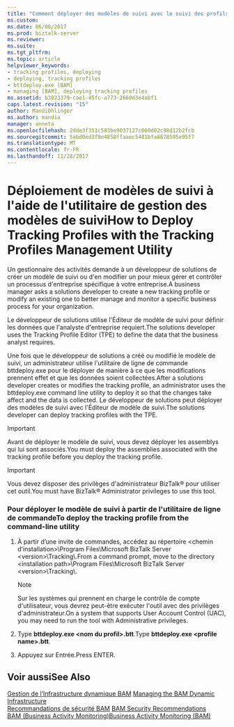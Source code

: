 ```yaml
---
title: "Comment déployer des modèles de suivi avec le suivi des profils d’utilitaire de gestion | Documents Microsoft"
ms.custom: 
ms.date: 06/08/2017
ms.prod: biztalk-server
ms.reviewer: 
ms.suite: 
ms.tgt_pltfrm: 
ms.topic: article
helpviewer_keywords:
- tracking profiles, deploying
- deploying, tracking profiles
- bttdeploy.exe [BAM]
- managing [BAM], deploying tracking profiles
ms.assetid: b3023379-cae1-45fc-a773-2660d3e4abf1
caps.latest.revision: "15"
author: MandiOhlinger
ms.author: mandia
manager: anneta
ms.openlocfilehash: 2dde3f351c583be9037127c060d02c98d12b2fcb
ms.sourcegitcommit: 5abd0ed3f9e4858ffaaec5481bfa8878595e95f7
ms.translationtype: MT
ms.contentlocale: fr-FR
ms.lasthandoff: 11/28/2017
---
```

# <a name="how-to-deploy-tracking-profiles-with-the-tracking-profiles-management-utility"></a><span data-ttu-id="6e2ea-102">Déploiement de modèles de suivi à l'aide de l'utilitaire de gestion des modèles de suivi</span><span class="sxs-lookup"><span data-stu-id="6e2ea-102">How to Deploy Tracking Profiles with the Tracking Profiles Management Utility</span></span>
<span data-ttu-id="6e2ea-103">Un gestionnaire des activités demande à un développeur de solutions de créer un modèle de suivi ou d'en modifier un pour mieux gérer et contrôler un processus d'entreprise spécifique à votre entreprise.</span><span class="sxs-lookup"><span data-stu-id="6e2ea-103">A business manager asks a solutions developer to create a new tracking profile or modify an existing one to better manage and monitor a specific business process for your organization.</span></span>  
  
 <span data-ttu-id="6e2ea-104">Le développeur de solutions utilise l'Éditeur de modèle de suivi pour définir les données que l'analyste d'entreprise requiert.</span><span class="sxs-lookup"><span data-stu-id="6e2ea-104">The solutions developer uses the Tracking Profile Editor (TPE) to define the data that the business analyst requires.</span></span>  
  
 <span data-ttu-id="6e2ea-105">Une fois que le développeur de solutions a créé ou modifié le modèle de suivi, un administrateur utilise l'utilitaire de ligne de commande bttdeploy.exe pour le déployer de manière à ce que les modifications prennent effet et que les données soient collectées.</span><span class="sxs-lookup"><span data-stu-id="6e2ea-105">After a solutions developer creates or modifies the tracking profile, an administrator uses the bttdeploy.exe command line utility to deploy it so that the changes take affect and the data is collected.</span></span> <span data-ttu-id="6e2ea-106">Le développeur de solutions peut déployer des modèles de suivi avec l'Éditeur de modèle de suivi.</span><span class="sxs-lookup"><span data-stu-id="6e2ea-106">The solutions developer can deploy tracking profiles with the TPE.</span></span>  
  
> [!IMPORTANT]
>  <span data-ttu-id="6e2ea-107">Avant de déployer le modèle de suivi, vous devez déployer les assemblys qui lui sont associés.</span><span class="sxs-lookup"><span data-stu-id="6e2ea-107">You must deploy the assemblies associated with the tracking profile before you deploy the tracking profile.</span></span>  
  
> [!IMPORTANT]
>  <span data-ttu-id="6e2ea-108">Vous devez disposer des privilèges d'administrateur BizTalk® pour utiliser cet outil.</span><span class="sxs-lookup"><span data-stu-id="6e2ea-108">You must have BizTalk® Administrator privileges to use this tool.</span></span>  
  
### <a name="to-deploy-the-tracking-profile-from-the-command-line-utility"></a><span data-ttu-id="6e2ea-109">Pour déployer le modèle de suivi à partir de l'utilitaire de ligne de commande</span><span class="sxs-lookup"><span data-stu-id="6e2ea-109">To deploy the tracking profile from the command-line utility</span></span>  
  
1.  <span data-ttu-id="6e2ea-110">À partir d’une invite de commandes, accédez au répertoire \<chemin d’installation\>\Program Files\Microsoft BizTalk Server \<version\>\Tracking\\.</span><span class="sxs-lookup"><span data-stu-id="6e2ea-110">From a command prompt, move to the directory \<installation path\>\Program Files\Microsoft BizTalk Server \<version\>\Tracking\\.</span></span>  
  
    > [!NOTE]
    >  <span data-ttu-id="6e2ea-111">Sur les systèmes qui prennent en charge le contrôle de compte d'utilisateur, vous devrez peut-être exécuter l'outil avec des privilèges d'administrateur.</span><span class="sxs-lookup"><span data-stu-id="6e2ea-111">On a system that supports User Account Control (UAC), you may need to run the tool with Administrative privileges.</span></span>  
  
2.  <span data-ttu-id="6e2ea-112">Type **bttdeploy.exe \<nom du profil\>.btt**.</span><span class="sxs-lookup"><span data-stu-id="6e2ea-112">Type **bttdeploy.exe \<profile name\>.btt**.</span></span>  
  
3.  <span data-ttu-id="6e2ea-113">Appuyez sur Entrée.</span><span class="sxs-lookup"><span data-stu-id="6e2ea-113">Press ENTER.</span></span>  
  
## <a name="see-also"></a><span data-ttu-id="6e2ea-114">Voir aussi</span><span class="sxs-lookup"><span data-stu-id="6e2ea-114">See Also</span></span>  
 <span data-ttu-id="6e2ea-115">[Gestion de l’Infrastructure dynamique BAM](../core/managing-the-bam-dynamic-infrastructure.md) </span><span class="sxs-lookup"><span data-stu-id="6e2ea-115">[Managing the BAM Dynamic Infrastructure](../core/managing-the-bam-dynamic-infrastructure.md) </span></span>  
 <span data-ttu-id="6e2ea-116">[Recommandations de sécurité BAM](../core/bam-security-recommendations.md) </span><span class="sxs-lookup"><span data-stu-id="6e2ea-116">[BAM Security Recommendations](../core/bam-security-recommendations.md) </span></span>  
 [<span data-ttu-id="6e2ea-117">BAM (Business Activity Monitoring)</span><span class="sxs-lookup"><span data-stu-id="6e2ea-117">Business Activity Monitoring (BAM)</span></span>](../core/business-activity-monitoring-bam.md)